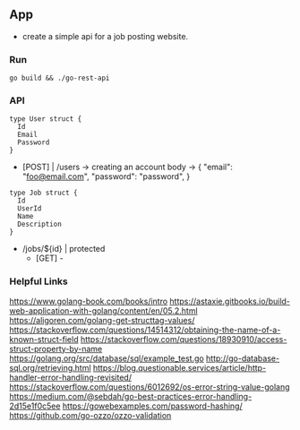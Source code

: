 ## App
  - create a simple api for a job posting website.

### Run
```
go build && ./go-rest-api
```

### API
```
type User struct {
  Id
  Email
  Password
}
```
- [POST] | /users -> creating an account
  body -> {
    "email": "foo@email.com",
    "password": "password",
  }
```
type Job struct {
  Id
  UserId
  Name
  Description
}
```
* /jobs/${id} | protected
  * [GET] -

### Helpful Links
  https://www.golang-book.com/books/intro
  https://astaxie.gitbooks.io/build-web-application-with-golang/content/en/05.2.html
  https://aligoren.com/golang-get-structtag-values/
  https://stackoverflow.com/questions/14514312/obtaining-the-name-of-a-known-struct-field
  https://stackoverflow.com/questions/18930910/access-struct-property-by-name
  https://golang.org/src/database/sql/example_test.go
  http://go-database-sql.org/retrieving.html
  https://blog.questionable.services/article/http-handler-error-handling-revisited/
  https://stackoverflow.com/questions/6012692/os-error-string-value-golang
  https://medium.com/@sebdah/go-best-practices-error-handling-2d15e1f0c5ee
  https://gowebexamples.com/password-hashing/
  https://github.com/go-ozzo/ozzo-validation

